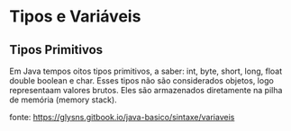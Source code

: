 # Tipos e Variáveis

## Tipos Primitivos

Em Java tempos oitos tipos primitivos, a saber: int, byte, short, long, float double boolean e char.
Esses tipos não são considerados objetos, logo representaam valores brutos.
Eles são armazenados diretamente na pilha de memória (memory stack).

fonte: https://glysns.gitbook.io/java-basico/sintaxe/variaveis